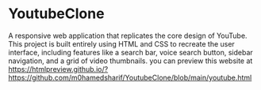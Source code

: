 # YoutubeClone
A responsive web application that replicates the core design of YouTube. This project is built entirely using HTML and CSS to recreate the user interface, including features like a search bar, voice search button, sidebar navigation, and a grid of video thumbnails. 
you can preview this website at https://htmlpreview.github.io/?https://github.com/m0hamedsharif/YoutubeClone/blob/main/youtube.html
